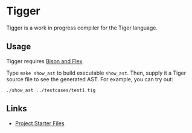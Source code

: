 # Tigger
Tigger is a work in progress compiler for the Tiger language.

## Usage

Tigger requires [Bison and Flex][bflex].

Type `make show_ast` to build executable `show_ast`. Then, supply it a
Tiger source file to see the generated AST. For example, you can try out:

```
./show_ast ../testcases/test1.tig
```

## Links
- [Project Starter Files][sfiles]

[sfiles]: https://www.cs.princeton.edu/~appel/modern/c/project.html
[bflex]: http://dinosaur.compilertools.net/
